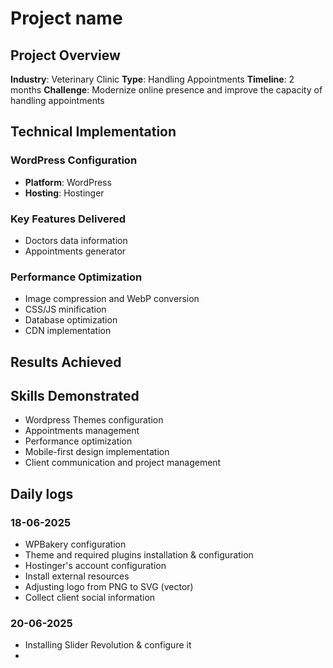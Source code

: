 # Project name

## Project Overview

**Industry**: Veterinary Clinic
**Type**: Handling Appointments
**Timeline**: 2 months
**Challenge**: Modernize online presence and improve the capacity of handling appointments

## Technical Implementation

### WordPress Configuration

- **Platform**: WordPress
- **Hosting**: Hostinger

### Key Features Delivered

- Doctors data information
- Appointments generator

### Performance Optimization

- Image compression and WebP conversion
- CSS/JS minification
- Database optimization
- CDN implementation

## Results Achieved

## Skills Demonstrated

- Wordpress Themes configuration
- Appointments management
- Performance optimization
- Mobile-first design implementation
- Client communication and project management

## Daily logs

### 18-06-2025

- WPBakery configuration
- Theme and required plugins installation & configuration
- Hostinger's account configuration
- Install external resources
- Adjusting logo from PNG to SVG (vector)
- Collect client social information

### 20-06-2025

- Installing Slider Revolution & configure it
-
